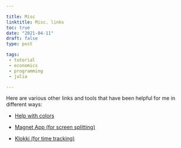 ```yaml
---

title: Misc
linktitle: Misc. links
toc: true
date: "2021-04-11"
draft: false
type: post

tags:
 - tutorial
 - economics
 - programming
 - julia

---
```


Here are various other links and tools that have been helpful for me in different ways:


- [Help with colors](https://learnui.design/tools/data-color-picker.html)

- [Magnet App (for screen splitting)](https://magnet.crowdcafe.com/)

- [Klokki (for time tracking)]( https://www.klokki.com/)



